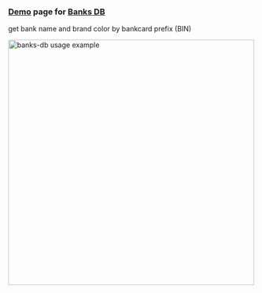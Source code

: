 ### [Demo](https://ramoona.github.io/banks-db-demo/) page for [Banks DB](https://github.com/ramoona/banks-db)
get bank name and brand color by bankcard prefix (BIN)

<img alt='banks-db usage example' src="https://raw.githubusercontent.com/ramoona/banks-db-demo/gh-pages/demo-example.jpg" width="500px" />
